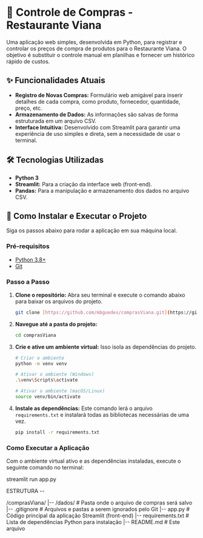 # 📝 Controle de Compras - Restaurante Viana

Uma aplicação web simples, desenvolvida em Python, para registrar e controlar os preços de compra de produtos para o Restaurante Viana. O objetivo é substituir o controle manual em planilhas e fornecer um histórico rápido de custos.

## ✨ Funcionalidades Atuais

-   **Registro de Novas Compras:** Formulário web amigável para inserir detalhes de cada compra, como produto, fornecedor, quantidade, preço, etc.
-   **Armazenamento de Dados:** As informações são salvas de forma estruturada em um arquivo CSV.
-   **Interface Intuitiva:** Desenvolvido com Streamlit para garantir uma experiência de uso simples e direta, sem a necessidade de usar o terminal.

## 🛠️ Tecnologias Utilizadas

-   **Python 3**
-   **Streamlit:** Para a criação da interface web (front-end).
-   **Pandas:** Para a manipulação e armazenamento dos dados no arquivo CSV.

## 🚀 Como Instalar e Executar o Projeto

Siga os passos abaixo para rodar a aplicação em sua máquina local.

### Pré-requisitos

-   [Python 3.8+](https://www.python.org/downloads/)
-   [Git](https://git-scm.com/downloads/)

### Passo a Passo

1.  **Clone o repositório:**
    Abra seu terminal e execute o comando abaixo para baixar os arquivos do projeto.
    ```bash
    git clone [https://github.com/mbguedes/comprasViana.git](https://github.com/mbguedes/comprasViana.git)
    ```

2.  **Navegue até a pasta do projeto:**
    ```bash
    cd comprasViana
    ```

3.  **Crie e ative um ambiente virtual:**
    Isso isola as dependências do projeto.
    ```bash
    # Criar o ambiente
    python -m venv venv

    # Ativar o ambiente (Windows)
    .\venv\Scripts\activate

    # Ativar o ambiente (macOS/Linux)
    source venv/bin/activate
    ```

4.  **Instale as dependências:**
    Este comando lerá o arquivo `requirements.txt` e instalará todas as bibliotecas necessárias de uma vez.
    ```bash
    pip install -r requirements.txt
    ```

### Como Executar a Aplicação

Com o ambiente virtual ativo e as dependências instaladas, execute o seguinte comando no terminal:


streamlit run app.py


ESTRUTURA --

/comprasViana/
|-- /dados/              # Pasta onde o arquivo de compras será salvo
|-- .gitignore           # Arquivos e pastas a serem ignorados pelo Git
|-- app.py               # Código principal da aplicação Streamlit (front-end)
|-- requirements.txt     # Lista de dependências Python para instalação
|-- README.md            # Este arquivo


